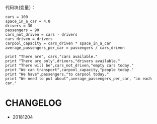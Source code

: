 代码块(变量）：

    cars = 100
    space_in_a_car = 4.0
    drivers = 30
    passengers = 90
    cars_not_driven = cars - drivers
    cars_driven = drivers
    carpool_capacity = cars_driven * space_in_a_car
    average_passengers_per_car = passengers / cars_driven

    print "There are", cars,"cars available."
    print "There are only",drivers,"drivers available."
    print "There will be",cars_not_driven,"empty cars today."
    print "We can transport",carpool_capacity,"people today."
    print "We have",passengers,"to carpool today."
    print "We need to put about",average_passengers_per_car, "in each car."








# CHANGELOG
- 20181204
